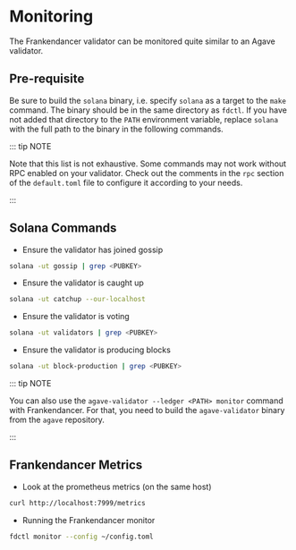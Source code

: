 # Monitoring

The Frankendancer validator can be monitored quite similar to an
Agave validator.

## Pre-requisite

Be sure to build the `solana` binary, i.e. specify `solana` as a
target to the `make` command. The binary should be in the same
directory as `fdctl`. If you have not added that directory to the
`PATH` environment variable, replace `solana` with the full path
to the binary in the following commands.

::: tip NOTE

Note that this list is not exhaustive. Some commands may not
work without RPC enabled on your validator. Check out the
comments in the `rpc` section of the `default.toml` file to
configure it according to your needs.

:::

## Solana Commands

* Ensure the validator has joined gossip

```sh [bash]
solana -ut gossip | grep <PUBKEY>
```

* Ensure the validator is caught up

```sh [bash]
solana -ut catchup --our-localhost
```

* Ensure the validator is voting

```sh [bash]
solana -ut validators | grep <PUBKEY>
```

* Ensure the validator is producing blocks

```sh [bash]
solana -ut block-production | grep <PUBKEY>
```

::: tip NOTE

You can also use the `agave-validator --ledger <PATH> monitor`
command with Frankendancer. For that, you need to build the
`agave-validator` binary from the `agave` repository.

:::

## Frankendancer Metrics

* Look at the prometheus metrics (on the same host)

```sh [bash]
curl http://localhost:7999/metrics
```

* Running the Frankendancer monitor

```sh [bash]
fdctl monitor --config ~/config.toml
```
